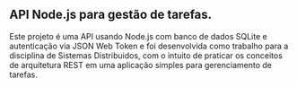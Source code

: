 ## API Node.js para gestão de tarefas.
Este projeto é uma API usando Node.js com banco de dados SQLite e autenticação via JSON Web Token e foi desenvolvida como trabalho para a disciplina de Sistemas Distribuidos, com o intuito de praticar os conceitos de arquitetura REST em uma aplicação simples para gerenciamento de tarefas. 
